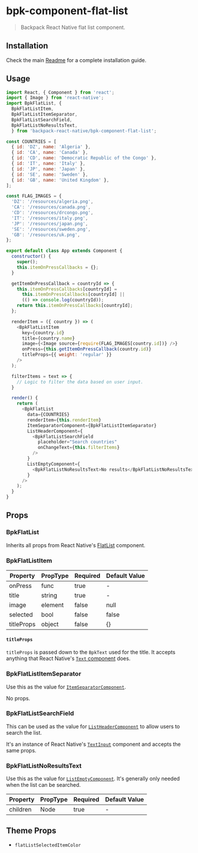 # bpk-component-flat-list

> Backpack React Native flat list component.

## Installation

Check the main [Readme](https://github.com/skyscanner/backpack-react-native#usage) for a complete installation guide.

## Usage

```js
import React, { Component } from 'react';
import { Image } from 'react-native';
import BpkFlatList, {
  BpkFlatListItem,
  BpkFlatListItemSeparator,
  BpkFlatListSearchField,
  BpkFlatListNoResultsText,
  } from 'backpack-react-native/bpk-component-flat-list';

const COUNTRIES = [
  { id: 'DZ', name: 'Algeria' },
  { id: 'CA', name: 'Canada' },
  { id: 'CD', name: 'Democratic Republic of the Congo' },
  { id: 'IT', name: 'Italy' },
  { id: 'JP', name: 'Japan' },
  { id: 'SE', name: 'Sweden' },
  { id: 'GB', name: 'United Kingdom' },
];

const FLAG_IMAGES = {
  'DZ': '/resources/algeria.png',
  'CA': '/resources/canada.png',
  'CD': '/resources/drcongo.png',
  'IT': '/resources/italy.png',
  'JP': '/resources/japan.png',
  'SE': '/resources/sweden.png',
  'GB': '/resources/uk.png',
};

export default class App extends Component {
  constructor() {
    super();
    this.itemOnPressCallbacks = {};
  }

  getItemOnPressCallback = countryId => {
    this.itemOnPressCallbacks[countryId] =
      this.itemOnPressCallbacks[countryId] ||
      (() => console.log(countryId));
    return this.itemOnPressCallbacks[countryId];
  };

  renderItem = ({ country }) => (
    <BpkFlatListItem
      key={country.id}
      title={country.name}
      image={<Image source={require(FLAG_IMAGES[country.id])} />}
      onPress={this.getItemOnPressCallback(country.id)}
      titleProps={{ weight: 'regular' }}
    />
  );

  filterItems = text => {
    // Logic to filter the data based on user input.
  }

  render() {
    return (
      <BpkFlatList
        data={COUNTRIES}
        renderItem={this.renderItem}
        ItemSeparatorComponent={BpkFlatListItemSeparator}
        ListHeaderComponent={
          <BpkFlatListSearchField
            placeholder="Search countries"
            onChangeText={this.filterItems}
          />
        }
        ListEmptyComponent={
          <BpkFlatListNoResultsText>No results</BpkFlatListNoResultsText>
        }
      />
    );
  }
}
```

## Props

### BpkFlatList

Inherits all props from React Native's [FlatList](https://facebook.github.io/react-native/docs/flatlist.html) component.

### BpkFlatListItem

| Property           | PropType                              | Required | Default Value |
| ------------------ | ------------------------------------- | -------- | ------------- |
| onPress            | func                                  | true     | -             |
| title              | string                                | true     | -             |
| image              | element                               | false    | null          |
| selected           | bool                                  | false    | false         |
| titleProps         | object                                | false    | {}            |

#### `titleProps`

`titleProps` is passed down to the `BpkText` used for the title. It accepts anything that React Native's [`Text` component](https://facebook.github.io/react-native/docs/text.html#props) does.

### BpkFlatListItemSeparator

Use this as the value for [`ItemSeparatorComponent`](https://facebook.github.io/react-native/docs/flatlist#itemseparatorcomponent).

No props.

### BpkFlatListSearchField

This can be used as the value for [`ListHeaderComponent`](https://facebook.github.io/react-native/docs/flatlist#listheadercomponent) to allow users to search the list.

It's an instance of React Native's [`TextInput`](https://facebook.github.io/react-native/docs/textinput) component and accepts the same props.

### BpkFlatListNoResultsText

Use this as the value for [`ListEmptyComponent`](https://facebook.github.io/react-native/docs/flatlist#listemptycomponent). It's generally only needed when the list can be searched.

| Property           | PropType                              | Required | Default Value |
| ------------------ | ------------------------------------- | -------- | ------------- |
| children           | Node                                  | true     | -             |

## Theme Props

* `flatListSelectedItemColor`
